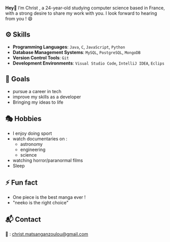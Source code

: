  **Hey**👋
 I’m Christ , a 24-year-old studying computer science based in France, with a strong desire to share my work with you. I look forward to hearing from you ! 😄

## ⚙️ Skills

- **Programming Languages**: `Java`, `C`, `JavaScript`, `Python`
- **Database Management Systems**: `MySQL`, `PostgreSQL`, `MongoDB`
- **Version Control Tools**: `Git`
- **Development Environments**: `Visual Studio Code`, `IntelliJ IDEA`, `Eclips`

## 🎯 Goals

- pursue a career in tech
- improve my skills as a developer
- Bringing my ideas to life
  
## 🎭 Hobbies

- I enjoy doing sport
- watch documentaries on : 
  - astronomy
  - engineering
  - science
- watching horror/paranormal films
- Sleep
  
## ⚡ Fun fact 

- One piece is the best manga ever !
- "neeko is the right choice"
  
## 📬 Contact 

📨 : christ.matsanganzoulou@gmail.com




